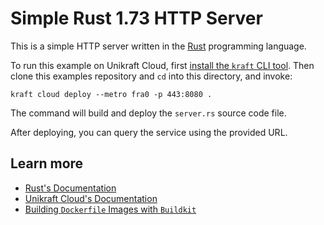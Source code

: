# Simple Rust 1.73 HTTP Server

This is a simple HTTP server written in the [Rust](https://www.rust-lang.org/) programming language.

To run this example on Unikraft Cloud, first [install the `kraft` CLI tool](https://unikraft.org/docs/cli).
Then clone this examples repository and `cd` into this directory, and invoke:

```console
kraft cloud deploy --metro fra0 -p 443:8080 .
```

The command will build and deploy the `server.rs` source code file.

After deploying, you can query the service using the provided URL.

## Learn more

- [Rust's Documentation](https://www.rust-lang.org/learn)
- [Unikraft Cloud's Documentation](https://unikraft.cloud/docs/)
- [Building `Dockerfile` Images with `Buildkit`](https://unikraft.org/guides/building-dockerfile-images-with-buildkit)
